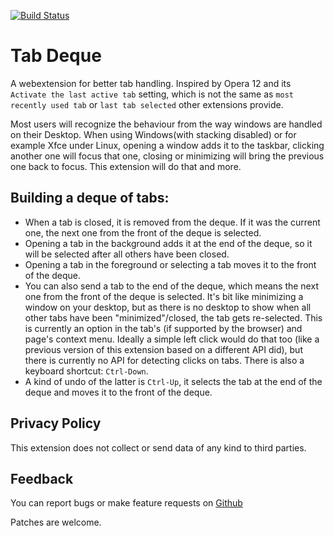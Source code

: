 [![Build Status](https://travis-ci.org/sblask/webextension-tab-deque.svg?branch=master)](https://travis-ci.org/sblask/webextension-tab-deque)

Tab Deque
=========

A webextension for better tab handling. Inspired by Opera 12 and its `Activate
the last active tab` setting, which is not the same as `most recently used tab`
or `last tab selected` other extensions provide.

Most users will recognize the behaviour from the way windows are handled on
their Desktop. When using Windows(with stacking disabled) or for example Xfce
under Linux, opening a window adds it to the taskbar, clicking another one will
focus that one, closing or minimizing will bring the previous one back to
focus. This extension will do that and more.

Building a deque of tabs:
-------------------------

 - When a tab is closed, it is removed from the deque. If it was the current
   one, the next one from the front of the deque is selected.
 - Opening a tab in the background adds it at the end of the deque, so it will
   be selected after all others have been closed.
 - Opening a tab in the foreground or selecting a tab moves it to the front of
   the deque.
 - You can also send a tab to the end of the deque, which means the next one
   from the front of the deque is selected. It's bit like minimizing a window
   on your desktop, but as there is no desktop to show when all other tabs have
   been "minimized"/closed, the tab gets re-selected. This is currently an
   option in the tab's (if supported by the browser) and page's context menu.
   Ideally a simple left click would do that too (like a previous version of
   this extension based on a different API did), but there is currently no API
   for detecting clicks on tabs. There is also a keyboard shortcut:
   `Ctrl-Down`.
 - A kind of undo of the latter is `Ctrl-Up`, it selects the tab at the end of
   the deque and moves it to the front of the deque.

Privacy Policy
--------------

This extension does not collect or send data of any kind to third parties.

Feedback
--------

You can report bugs or make feature requests on
[Github](https://github.com/sblask/webextension-tab-deque)

Patches are welcome.
